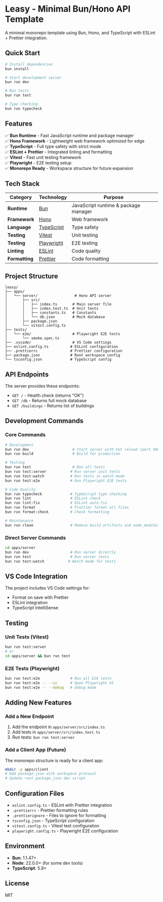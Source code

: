 # Leasy - Minimal Bun/Hono API Template

A minimal monorepo template using Bun, Hono, and TypeScript with ESLint + Prettier integration.

## Quick Start

```bash
# Install dependencies
bun install

# Start development server
bun run dev

# Run tests
bun run test

# Type checking
bun run typecheck
```

## Features

✅ **Bun Runtime** - Fast JavaScript runtime and package manager  
✅ **Hono Framework** - Lightweight web framework optimized for edge  
✅ **TypeScript** - Full type safety with strict mode  
✅ **ESLint + Prettier** - Integrated linting and formatting  
✅ **Vitest** - Fast unit testing framework  
✅ **Playwright** - E2E testing setup  
✅ **Monorepo Ready** - Workspace structure for future expansion

## Tech Stack

| Category       | Technology                                   | Purpose                              |
| -------------- | -------------------------------------------- | ------------------------------------ |
| **Runtime**    | [Bun](https://bun.sh)                        | JavaScript runtime & package manager |
| **Framework**  | [Hono](https://hono.dev)                     | Web framework                        |
| **Language**   | [TypeScript](https://www.typescriptlang.org) | Type safety                          |
| **Testing**    | [Vitest](https://vitest.dev)                 | Unit testing                         |
| **Testing**    | [Playwright](https://playwright.dev)         | E2E testing                          |
| **Linting**    | [ESLint](https://eslint.org)                 | Code quality                         |
| **Formatting** | [Prettier](https://prettier.io)              | Code formatting                      |

## Project Structure

```
leasy/
├── apps/
│   └── server/                 # Hono API server
│       ├── src/
│       │   ├── index.ts       # Main server file
│       │   ├── index.test.ts  # Unit tests
│       │   ├── constants.ts   # Constants
│       │   └── db.json        # Mock database
│       ├── package.json
│       └── vitest.config.ts
├── tests/
│   └── e2e/                   # Playwright E2E tests
│       └── smoke.spec.ts
├── .vscode/                   # VS Code settings
├── eslint.config.ts          # ESLint configuration
├── .prettierrc               # Prettier configuration
├── package.json              # Root workspace config
└── tsconfig.json             # TypeScript config
```

## API Endpoints

The server provides these endpoints:

- `GET /` - Health check (returns "OK")
- `GET /db` - Returns full mock database
- `GET /buildings` - Returns list of buildings

## Development Commands

### Core Commands

```bash
# Development
bun run dev                    # Start server with hot reload (port 3000)
bun run build                  # Build for production

# Testing
bun run test                   # Run all tests
bun run test:server           # Run server unit tests
bun run test:watch            # Run tests in watch mode
bun run test:e2e              # Run Playwright E2E tests

# Code Quality
bun run typecheck             # TypeScript type checking
bun run lint                  # ESLint check
bun run lint:fix              # ESLint auto-fix
bun run format                # Prettier format all files
bun run format:check          # Check formatting

# Maintenance
bun run clean                 # Remove build artifacts and node_modules
```

### Direct Server Commands

```bash
cd apps/server
bun run dev                   # Run server directly
bun run test                  # Run server tests
bun run test:watch           # Watch mode for tests
```

## VS Code Integration

The project includes VS Code settings for:

- Format on save with Prettier
- ESLint integration
- TypeScript IntelliSense

## Testing

### Unit Tests (Vitest)

```bash
bun run test:server
# or
cd apps/server && bun run test
```

### E2E Tests (Playwright)

```bash
bun run test:e2e              # Run all E2E tests
bun run test:e2e -- --ui      # Open Playwright UI
bun run test:e2e -- --debug   # Debug mode
```

## Adding New Features

### Add a New Endpoint

1. Add the endpoint in `apps/server/src/index.ts`
2. Add tests in `apps/server/src/index.test.ts`
3. Run tests: `bun run test:server`

### Add a Client App (Future)

The monorepo structure is ready for a client app:

```bash
mkdir -p apps/client
# Add package.json with workspace protocol
# Update root package.json dev script
```

## Configuration Files

- `eslint.config.ts` - ESLint with Prettier integration
- `.prettierrc` - Prettier formatting rules
- `.prettierignore` - Files to ignore for formatting
- `tsconfig.json` - TypeScript configuration
- `vitest.config.ts` - Vitest test configuration
- `playwright.config.ts` - Playwright E2E configuration

## Environment

- **Bun**: 1.1.47+
- **Node**: 22.0.0+ (for some dev tools)
- **TypeScript**: 5.9+

## License

MIT
